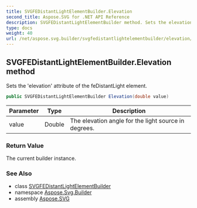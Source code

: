 ```yaml
---
title: SVGFEDistantLightElementBuilder.Elevation
second_title: Aspose.SVG for .NET API Reference
description: SVGFEDistantLightElementBuilder method. Sets the elevation attribute of the feDistantLight element
type: docs
weight: 40
url: /net/aspose.svg.builder/svgfedistantlightelementbuilder/elevation/
---
```

## SVGFEDistantLightElementBuilder.Elevation method

Sets the 'elevation' attribute of the feDistantLight element.

```csharp
public SVGFEDistantLightElementBuilder Elevation(double value)
```

| Parameter | Type | Description |
| --- | --- | --- |
| value | Double | The elevation angle for the light source in degrees. |

### Return Value

The current builder instance.

### See Also

* class [SVGFEDistantLightElementBuilder](../)
* namespace [Aspose.Svg.Builder](../../../aspose.svg.builder/)
* assembly [Aspose.SVG](../../../)
